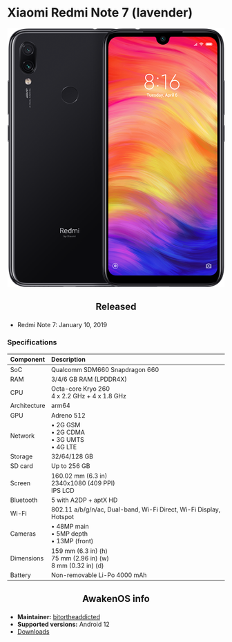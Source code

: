 # Xiaomi Redmi Note 7 (lavender)

![lavender](/images/lavender.png)

## <p align="center"> Released </p>
- Redmi Note 7: January 10, 2019

### Specifications
**Component**	| **Description**
:-------------	|:---------------
SoC       	| Qualcomm SDM660 Snapdragon 660
RAM       	| 3/4/6 GB RAM (LPDDR4X)
CPU       	| Octa-core Kryo 260 <br /> 4 x 2.2 GHz + 4 x 1.8 GHz
Architecture	| arm64
GPU       	| Adreno 512
Network		| • 2G GSM <br /> • 2G CDMA <br /> • 3G UMTS <br /> • 4G LTE
Storage		| 32/64/128 GB
SD card		| Up to 256 GB
Screen		| 160.02 mm (6.3 in) <br /> 2340x1080 (409 PPI) <br /> IPS LCD
Bluetooth 	| 5 with A2DP + aptX HD
Wi-Fi		| 802.11 a/b/g/n/ac, Dual-band, Wi-Fi Direct, Wi-Fi Display, Hotspot
Cameras		| • 48MP main <br /> • 5MP depth <br /> • 13MP (front)
Dimensions	| 159 mm (6.3 in) (h) <br /> 75 mm (2.96 in) (w) <br /> 8 mm (0.32 in) (d)
Battery		| Non-removable Li-Po 4000 mAh

## <p align="center"> AwakenOS info </p>
* **Maintainer:**	  [bitortheaddicted](https://github.com/Vitorgl2003)
* **Supported versions:** Android 12
* [Downloads](https://sourceforge.net/projects/project-awaken/files/lavender//)
